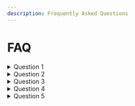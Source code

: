 ```yaml
---
description: Frequently Asked Questions
---
```


# FAQ

<details>

<summary>Question 1</summary>

Answer here

</details>

<details>

<summary>Question 2</summary>

Answer here

</details>

<details>

<summary>Question 3</summary>



Answer here

</details>

<details>

<summary>Question 4</summary>

Answer here

</details>

<details>

<summary>Question 5</summary>

Answer here

</details>
